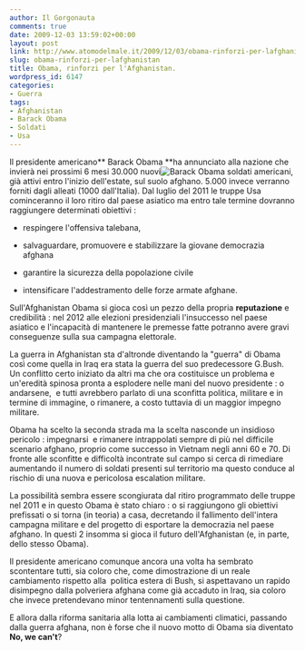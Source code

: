 ```yaml
---
author: Il Gorgonauta
comments: true
date: 2009-12-03 13:59:02+00:00
layout: post
link: http://www.atomodelmale.it/2009/12/03/obama-rinforzi-per-lafghanistan/
slug: obama-rinforzi-per-lafghanistan
title: Obama, rinforzi per l'Afghanistan.
wordpress_id: 6147
categories:
- Guerra
tags:
- Afghanistan
- Barack Obama
- Soldati
- Usa
---
```


Il presidente americano** Barack Obama **ha annunciato alla nazione che invierà nei prossimi 6 mesi 30.000 nuovi![Barack Obama](http://www.atomodelmale.it/wp-content/uploads/2008/11/barack-obama-236x300.jpg) soldati americani, già attivi entro l'inizio dell'estate, sul suolo afghano. 5.000 invece verranno forniti dagli alleati (1000 dall'Italia). Dal luglio del 2011 le truppe Usa cominceranno il loro ritiro dal paese asiatico ma entro tale termine dovranno raggiungere determinati obiettivi :



	
  * respingere l'offensiva talebana,

	
  * salvaguardare, promuovere e stabilizzare la giovane democrazia afghana

	
  * garantire la sicurezza della popolazione civile

	
  * intensificare l'addestramento delle forze armate afghane.


Sull'Afghanistan Obama si gioca così un pezzo della propria **reputazione** e credibilità : nel 2012 alle elezioni presidenziali l'insuccesso nel paese asiatico e l'incapacità di mantenere le premesse fatte potranno avere gravi conseguenze sulla sua campagna elettorale.

La guerra in Afghanistan sta d'altronde diventando la "guerra" di Obama così come quella in Iraq era stata la guerra del suo predecessore G.Bush. Un conflitto certo iniziato da altri ma che ora costituisce un problema e un'eredità spinosa pronta a esplodere nelle mani del nuovo presidente : o andarsene,  e tutti avrebbero parlato di una sconfitta politica, militare e in termine di immagine, o rimanere, a costo tuttavia di un maggior impegno militare.

<!-- more -->


Obama ha scelto la seconda strada ma la scelta nasconde un insidioso pericolo : impegnarsi  e rimanere intrappolati sempre di più nel difficile scenario afghano, proprio come successo in Vietnam negli anni 60 e 70. Di fronte alle sconfitte e difficoltà incontrate sul campo si cerca di rimediare aumentando il numero di soldati presenti sul territorio ma questo conduce al rischio di una nuova e pericolosa escalation militare.

La possibilità sembra essere scongiurata dal ritiro programmato delle truppe nel 2011 e in questo Obama è stato chiaro : o si raggiungono gli obiettivi prefissati o si torna (in teoria) a casa, decretando il fallimento dell'intera campagna militare e del progetto di esportare la democrazia nel paese afghano. In questi 2 insomma si gioca il futuro dell'Afghanistan (e, in parte, dello stesso Obama).

Il presidente americano comunque ancora una volta ha sembrato scontentare tutti, sia coloro che, come dimostrazione di un reale cambiamento rispetto alla  politica estera di Bush, si aspettavano un rapido disimpegno dalla polveriera afghana come già accaduto in Iraq, sia coloro che invece pretendevano minor tentennamenti sulla questione.

E allora dalla riforma sanitaria alla lotta ai cambiamenti climatici, passando dalla guerra afghana, non è forse che il nuovo motto di Obama sia diventato **No, we can't**?
